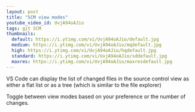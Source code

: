 ```yaml
---
layout: post
title: "SCM view modes"
youtube_video_id: UvjA94oAJio
tags: git SCM
thumbnails:
  default: https://i.ytimg.com/vi/UvjA94oAJio/default.jpg
  medium: https://i.ytimg.com/vi/UvjA94oAJio/mqdefault.jpg
  high: https://i.ytimg.com/vi/UvjA94oAJio/hqdefault.jpg
  standard: https://i.ytimg.com/vi/UvjA94oAJio/sddefault.jpg
  maxres: https://i.ytimg.com/vi/UvjA94oAJio/maxresdefault.jpg
---
```


VS Code can display the list of changed files in the source control view as either a flat list or as a tree (which is similar to the file explorer)

Toggle between view modes based on your preference or the number of changes.
